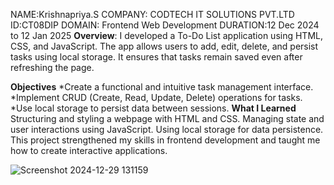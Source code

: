 
NAME:Krishnapriya.S
COMPANY: CODTECH IT SOLUTIONS PVT.LTD
ID:CT08DIP
DOMAIN: Frontend Web Development
DURATION:12 Dec 2024 to 12 Jan 2025
**Overview**:
I developed a To-Do List application using HTML, CSS, and JavaScript. The app allows users to add, edit, delete, and persist tasks using local storage. It ensures that tasks remain saved even after refreshing the page.

**Objectives**
*Create a functional and intuitive task management interface.
*Implement CRUD (Create, Read, Update, Delete) operations for tasks.
*Use local storage to persist data between sessions.
**What I Learned**
Structuring and styling a webpage with HTML and CSS.
Managing state and user interactions using JavaScript.
Using local storage for data persistence.
This project strengthened my skills in frontend development and taught me how to create interactive applications.








![Screenshot 2024-12-29 131159](https://github.com/user-attachments/assets/93334c21-96d0-49e2-8ce3-1f9d38fa7d5d)

